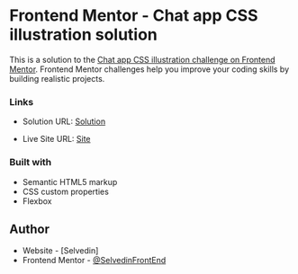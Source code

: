 # Frontend Mentor - Chat app CSS illustration solution

This is a solution to the [Chat app CSS illustration challenge on Frontend Mentor](https://www.frontendmentor.io/challenges/chat-app-css-illustration-O5auMkFqY). Frontend Mentor challenges help you improve your coding skills by building realistic projects. 

### Links

- Solution URL: [Solution]()

- Live Site URL: [Site](https://chatappilustrationselvex.netlify.app)

### Built with

- Semantic HTML5 markup
- CSS custom properties
- Flexbox


## Author

- Website - [Selvedin]
- Frontend Mentor - [@SelvedinFrontEnd](https://www.frontendmentor.io/profile/SelvedinFrontEnd)
